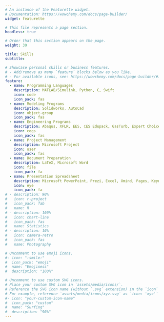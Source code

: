 ```yaml
---
# An instance of the Featurette widget.
# Documentation: https://wowchemy.com/docs/page-builder/
widget: featurette

# This file represents a page section.
headless: true

# Order that this section appears on the page.
weight: 30

title: Skills
subtitle:

# Showcase personal skills or business features.
# - Add/remove as many `feature` blocks below as you like.
# - For available icons, see: https://wowchemy.com/docs/page-builder/#icons
feature:
  - name: Programming Languages
    description: MATLAB/Simulink, Python, C, Swift
    icon: code
    icon_pack: fas
  - name: Modeling Programs
    description: Solidworks, AutoCad
    icon: object-group
    icon_pack: fas
  - name: Engineering Programs
    description: Abaqus, XFLR, EES, CES Edupack, GasTurb, Expert Choice, Arduino, profili, Proteus
    icon: cogs
    icon_pack: fas
  - name: Project Management
    description: Microsoft Project
    icon: user
    icon_pack: fas
  - name: Document Preparation
    description: LaTeX, Microsoft Word
    icon: file
    icon_pack: fa
  - name: Presentation Spreadsheet
    description: Microsoft PowerPoint, Prezi, Excel, Xmind, Pages, Keynote
    icon: eye
    icon_pack: fa
# - description: 90%
#   icon: r-project
#   icon_pack: fab
#   name: R
# - description: 100%
#   icon: chart-line
#   icon_pack: fas
#   name: Statistics
# - description: 10%
#   icon: camera-retro
#   icon_pack: fas
#   name: Photography

# Uncomment to use emoji icons.
#- icon: ":smile:"
#  icon_pack: "emoji"
#  name: "Emojiness"
#  description: "100%"

# Uncomment to use custom SVG icons.
# Place your custom SVG icon in `assets/media/icons/`.
# Reference the SVG icon name (without `.svg` extension) in the `icon` field.
# For example, reference `assets/media/icons/xyz.svg` as `icon: 'xyz'`
#- icon: "your-custom-icon-name"
#  icon_pack: "custom"
#  name: "Surfing"
#  description: "90%"
---
```

